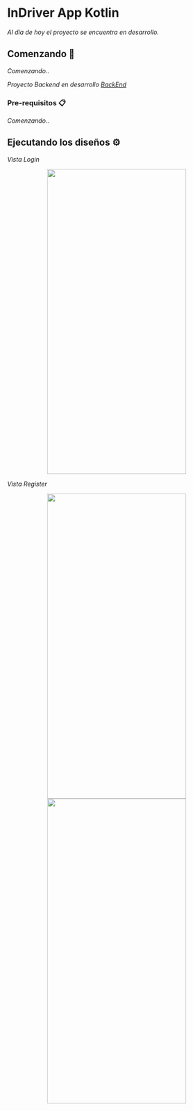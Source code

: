# InDriver App Kotlin

_Al día de hoy el proyecto se encuentra en desarrollo._

## Comenzando 🚀

_Comenzando.._

_Proyecto Backend en desarrollo [BackEnd](https://github.com/PaulGuillen/E-Commerce-BackEnd/tree/main)_

### Pre-requisitos 📋

_Comenzando.._

## Ejecutando los diseños ⚙️
_*Vista Login*_

<p align="center">
  <img src="https://github.com/user-attachments/assets/808c20bf-67d4-4387-8032-c0e488755dbc" width="320" height="700"/>
</p>

_*Vista Register*_

<p align="center">
  <img src="https://github.com/user-attachments/assets/55cc6dfd-9ce9-4316-b4e1-1f0ac7294a6e" width="320" height="700"/>
  <img src="https://github.com/user-attachments/assets/34997a46-a5a7-4f68-9aba-fddf8d95e237" width="320" height="700"/>
